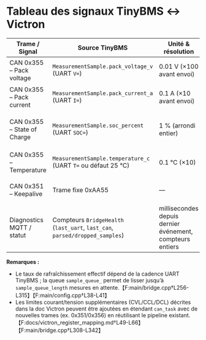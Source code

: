 # Tableau des signaux TinyBMS ↔ Victron

| Trame / Signal | Source TinyBMS | Unité & résolution | Fréquence / déclencheur | Priorité / Notes |
|---|---|---|---|---|
| CAN 0x355 – Pack voltage | `MeasurementSample.pack_voltage_v` (UART `V=`) | 0.01 V (×100 avant envoi) | À chaque échantillon UART validé (queue) | Critique : alimente la télémétrie Victron et le calcul de puissance.【F:main/bridge.cpp†L211-L333】 |
| CAN 0x355 – Pack current | `MeasurementSample.pack_current_a` (UART `I=`) | 0.1 A (×10 avant envoi) | Identique à la tension (publication conjointe) | Critique : signe indique charge/décharge, utilisé pour limites CCL/DCL aval.【F:main/bridge.cpp†L211-L333】 |
| CAN 0x355 – State of Charge | `MeasurementSample.soc_percent` (UART `SOC=`) | 1 % (arrondi entier) | Identique à la tension (publication conjointe) | Critique : synchronise SoC Victron (PGN 0x355).【F:main/bridge.cpp†L211-L333】【F:docs/victron_register_mapping.md†L35-L45】 |
| CAN 0x355 – Temperature | `MeasurementSample.temperature_c` (UART `T=` ou défaut 25 °C) | 0.1 °C (×10) | Identique à la tension (publication conjointe) | Importante : pilote les alarmes thermique côté Victron.【F:main/bridge.cpp†L211-L333】 |
| CAN 0x351 – Keepalive | Trame fixe 0xAA55 | — | Toutes les `keepalive_period_ms` via minuterie interne | Haute priorité : maintient la session VE.Can; absence déclenche défaut Victron.【F:main/bridge.cpp†L344-L361】 |
| Diagnostics MQTT / statut | Compteurs `BridgeHealth` (`last_uart`, `last_can`, `parsed/dropped_samples`) | millisecondes depuis dernier événement, compteurs entiers | Toutes les `diagnostic_period_ms` via tâche dédiée | Moyen : supervision système, base pour topics MQTT `status`.【F:main/bridge.cpp†L367-L373】【F:main/diagnostics.cpp†L20-L73】 |

**Remarques :**
- Le taux de rafraîchissement effectif dépend de la cadence UART TinyBMS ; la queue `sample_queue_` permet de lisser jusqu’à `sample_queue_length` mesures en attente.【F:main/bridge.cpp†L256-L315】【F:main/config.cpp†L38-L41】
- Les limites courant/tension supplémentaires (CVL/CCL/DCL) décrites dans la doc Victron peuvent être ajoutées en étendant `can_task` avec de nouvelles trames (ex. 0x351/0x356) en réutilisant le pipeline existant.【F:docs/victron_register_mapping.md†L49-L66】【F:main/bridge.cpp†L308-L342】
